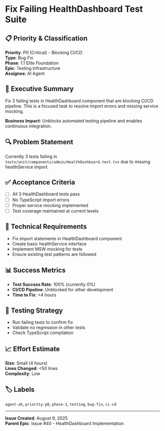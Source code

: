 # Fix Failing HealthDashboard Test Suite

## 📋 Priority & Classification
**Priority**: P0 (Critical) - Blocking CI/CD  
**Type**: Bug Fix  
**Phase**: 1.1 Elite Foundation  
**Epic**: Testing Infrastructure  
**Assignee**: AI Agent  

## 🎯 Executive Summary
Fix 3 failing tests in HealthDashboard component that are blocking CI/CD pipeline. This is a focused task to resolve import errors and missing service mocking.

**Business Impact**: Unblocks automated testing pipeline and enables continuous integration.

## 🔍 Problem Statement
Currently 3 tests failing in `tests/unit/components/admin/HealthDashboard.test.tsx` due to missing healthService import.

## ✅ Acceptance Criteria
- [ ] All 3 HealthDashboard tests pass
- [ ] No TypeScript import errors
- [ ] Proper service mocking implemented
- [ ] Test coverage maintained at current levels

## 🔧 Technical Requirements
- Fix import statements in HealthDashboard component
- Create basic healthService interface
- Implement MSW mocking for tests
- Ensure existing test patterns are followed

## 📊 Success Metrics
- **Test Success Rate**: 100% (currently 0%)
- **CI/CD Pipeline**: Unblocked for other development
- **Time to Fix**: <4 hours

## 🧪 Testing Strategy
- Run failing tests to confirm fix
- Validate no regression in other tests
- Check TypeScript compilation

## 📈 Effort Estimate
**Size**: Small (4 hours)  
**Lines Changed**: <50 lines  
**Complexity**: Low

## 🏷️ Labels
`agent-ok`, `priority-p0`, `phase-1`, `testing`, `bug-fix`, `ci-cd`

---

**Issue Created**: August 9, 2025  
**Parent Epic**: Issue #40 - HealthDashboard Implementation
